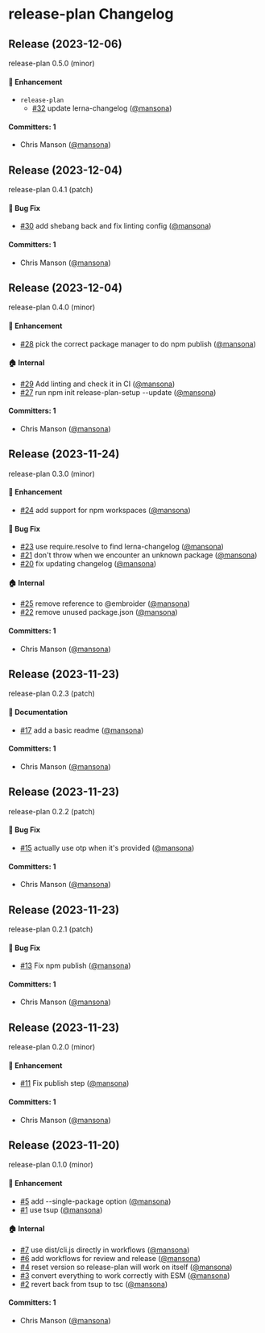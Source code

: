 # release-plan Changelog
## Release (2023-12-06)

release-plan 0.5.0 (minor)

#### :rocket: Enhancement
* `release-plan`
  * [#32](https://github.com/embroider-build/release-plan/pull/32) update lerna-changelog ([@mansona](https://github.com/mansona))

#### Committers: 1
- Chris Manson ([@mansona](https://github.com/mansona))
## Release (2023-12-04)

release-plan 0.4.1 (patch)

#### :bug: Bug Fix
* [#30](https://github.com/embroider-build/release-plan/pull/30) add shebang back and fix linting config ([@mansona](https://github.com/mansona))

#### Committers: 1
- Chris Manson ([@mansona](https://github.com/mansona))
## Release (2023-12-04)

release-plan 0.4.0 (minor)

#### :rocket: Enhancement
* [#28](https://github.com/embroider-build/release-plan/pull/28) pick the correct package manager to do npm publish ([@mansona](https://github.com/mansona))

#### :house: Internal
* [#29](https://github.com/embroider-build/release-plan/pull/29) Add linting and check it in CI  ([@mansona](https://github.com/mansona))
* [#27](https://github.com/embroider-build/release-plan/pull/27) run npm init release-plan-setup --update ([@mansona](https://github.com/mansona))

#### Committers: 1
- Chris Manson ([@mansona](https://github.com/mansona))
## Release (2023-11-24)

release-plan 0.3.0 (minor)

#### :rocket: Enhancement
* [#24](https://github.com/embroider-build/release-plan/pull/24) add support for npm workspaces ([@mansona](https://github.com/mansona))

#### :bug: Bug Fix
* [#23](https://github.com/embroider-build/release-plan/pull/23) use require.resolve to find lerna-changelog ([@mansona](https://github.com/mansona))
* [#21](https://github.com/embroider-build/release-plan/pull/21) don't throw when we encounter an unknown package ([@mansona](https://github.com/mansona))
* [#20](https://github.com/embroider-build/release-plan/pull/20) fix updating changelog ([@mansona](https://github.com/mansona))

#### :house: Internal
* [#25](https://github.com/embroider-build/release-plan/pull/25) remove reference to @embroider ([@mansona](https://github.com/mansona))
* [#22](https://github.com/embroider-build/release-plan/pull/22) remove unused package.json ([@mansona](https://github.com/mansona))

#### Committers: 1
- Chris Manson ([@mansona](https://github.com/mansona))

## Release (2023-11-23)

release-plan 0.2.3 (patch)

#### :memo: Documentation
* [#17](https://github.com/embroider-build/release-plan/pull/17) add a basic readme ([@mansona](https://github.com/mansona))

#### Committers: 1
- Chris Manson ([@mansona](https://github.com/mansona))

## Release (2023-11-23)

release-plan 0.2.2 (patch)

#### :bug: Bug Fix
* [#15](https://github.com/embroider-build/release-plan/pull/15) actually use otp when it's provided ([@mansona](https://github.com/mansona))

#### Committers: 1
- Chris Manson ([@mansona](https://github.com/mansona))
## Release (2023-11-23)

release-plan 0.2.1 (patch)

#### :bug: Bug Fix
* [#13](https://github.com/embroider-build/release-plan/pull/13) Fix npm publish ([@mansona](https://github.com/mansona))

#### Committers: 1
- Chris Manson ([@mansona](https://github.com/mansona))
## Release (2023-11-23)

release-plan 0.2.0 (minor)

#### :rocket: Enhancement
* [#11](https://github.com/embroider-build/release-plan/pull/11) Fix publish step ([@mansona](https://github.com/mansona))

#### Committers: 1
- Chris Manson ([@mansona](https://github.com/mansona))
## Release (2023-11-20)

release-plan 0.1.0 (minor)

#### :rocket: Enhancement
* [#5](https://github.com/embroider-build/release-plan/pull/5) add --single-package option ([@mansona](https://github.com/mansona))
* [#1](https://github.com/embroider-build/release-plan/pull/1) use tsup ([@mansona](https://github.com/mansona))

#### :house: Internal
* [#7](https://github.com/embroider-build/release-plan/pull/7) use dist/cli.js directly in workflows ([@mansona](https://github.com/mansona))
* [#6](https://github.com/embroider-build/release-plan/pull/6) add workflows for review and release ([@mansona](https://github.com/mansona))
* [#4](https://github.com/embroider-build/release-plan/pull/4) reset version so release-plan will work on itself ([@mansona](https://github.com/mansona))
* [#3](https://github.com/embroider-build/release-plan/pull/3) convert everything to work correctly with ESM ([@mansona](https://github.com/mansona))
* [#2](https://github.com/embroider-build/release-plan/pull/2) revert back from tsup to tsc ([@mansona](https://github.com/mansona))

#### Committers: 1
- Chris Manson ([@mansona](https://github.com/mansona))
